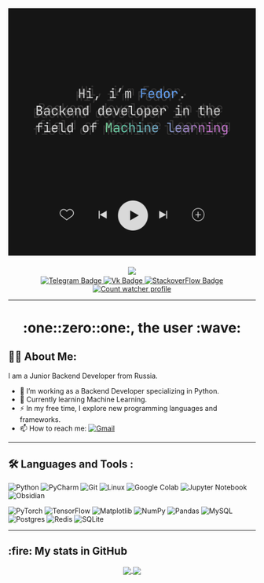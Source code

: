 ![MasterHead](./header.png)
---

<div id="header" align="center">
  <img src="https://media0.giphy.com/media/v1.Y2lkPTc5MGI3NjExOXl2N3k3emhlaXpvMGRyeDdkeDAweHloaWx6NDZrdm5oZTFlMWk1YyZlcD12MV9pbnRlcm5hbF9naWZfYnlfaWQmY3Q9Zw/QXwtfadqo7wbfmT46H/giphy.gif" width="500"/>
  <div id="badges">
    <a href="https://t.me/Kkleytt">
      <img src="https://img.shields.io/badge/Telegram-blue?style=for-the-badge&logo=telegram&logoColor=white" alt="Telegram Badge"/>
    </a>
    <a href="https://vk.com/kkleytt">
      <img src="https://img.shields.io/badge/Vk-blue?style=for-the-badge&logo=vk&logoColor=white" alt="Vk Badge"/>
    </a>
    <a href="https://stackoverflow.com/users/25176950/Федор-Корниецкий">
      <img src="https://img.shields.io/badge/StackOverFlow-orange?style=for-the-badge&logo=stackoverflow&logoColor=white" alt="StackoverFlow Badge"/>
    </a>
  </div>
  <a href="https://github.com/Kkleytt">
    <img src="https://komarev.com/ghpvc/?username=kkleytt&style=for-the-badge" alt="Count watcher profile"/>
  </a>
</div>




---
<h1 align="center">:one::zero::one:, the user :wave:</h1>

## :man_technologist: About Me:
I am a Junior Backend Developer from Russia.
- :telescope: I’m working as a Backend Developer specializing in Python.
- :seedling: Currently learning Machine Learning.
- :zap: In my free time, I explore new programming languages and frameworks.
- :mailbox: How to reach me: [![Gmail](https://img.shields.io/badge/Gmail-D14836?style=for-the-badge&logo=gmail&logoColor=white)](mailto:kkleytt@gmail.com)
---



<!-- Репозиторий с бейджами и инструкцие по использованию - https://github.com/Ileriayo/markdown-badges -->
## :hammer_and_wrench: Languages and Tools :
![Python](https://img.shields.io/badge/python-3670A0?style=for-the-badge&logo=python&logoColor=ffdd54)
![PyCharm](https://img.shields.io/badge/pycharm-143?style=for-the-badge&logo=pycharm&logoColor=black&color=black&labelColor=green)
![Git](https://img.shields.io/badge/git-%23F05033.svg?style=for-the-badge&logo=git&logoColor=white)
![Linux](https://img.shields.io/badge/Linux-FCC624?style=for-the-badge&logo=linux&logoColor=black)
![Google Colab](https://img.shields.io/badge/Google%20Colab-%23F9A825.svg?style=for-the-badge&logo=googlecolab&logoColor=white)
![Jupyter Notebook](https://img.shields.io/badge/jupyter-%23FA0F00.svg?style=for-the-badge&logo=jupyter&logoColor=white)
![Obsidian](https://img.shields.io/badge/Obsidian-%23483699.svg?style=for-the-badge&logo=obsidian&logoColor=white)

![PyTorch](https://img.shields.io/badge/PyTorch-%23EE4C2C.svg?style=for-the-badge&logo=PyTorch&logoColor=white)
![TensorFlow](https://img.shields.io/badge/TensorFlow-%23FF6F00.svg?style=for-the-badge&logo=TensorFlow&logoColor=white)
![Matplotlib](https://img.shields.io/badge/Matplotlib-%23ffffff.svg?style=for-the-badge&logo=Matplotlib&logoColor=black)
![NumPy](https://img.shields.io/badge/numpy-%23013243.svg?style=for-the-badge&logo=numpy&logoColor=white)
![Pandas](https://img.shields.io/badge/pandas-%23150458.svg?style=for-the-badge&logo=pandas&logoColor=white)
![MySQL](https://img.shields.io/badge/mysql-4479A1.svg?style=for-the-badge&logo=mysql&logoColor=white)
![Postgres](https://img.shields.io/badge/postgres-%23316192.svg?style=for-the-badge&logo=postgresql&logoColor=white)
![Redis](https://img.shields.io/badge/redis-%23DD0031.svg?style=for-the-badge&logo=redis&logoColor=white)
![SQLite](https://img.shields.io/badge/sqlite-%2307405e.svg?style=for-the-badge&logo=sqlite&logoColor=white)




<!-- Репозиторий для вывода статистики по GitHub - https://github.com/anuraghazra/github-readme-stats -->
---
<h2 align="left">:fire: My stats in GitHub</h2>
<p align="center">
  <a href="">
    <img height=200 align="center" src="https://github-readme-stats.vercel.app/api?username=kkleytt&show_icons=true&theme=swift&card_width=300"/>
  </a>
  <a href="">
    <img height=200 align="center" src="https://github-readme-stats.vercel.app/api/top-langs?username=kkleytt&layout=compact&langs_count=3&theme=graywhite&card_width=310" />
  </a>
</p>
